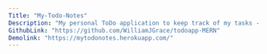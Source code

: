 ```yaml
---
Title: "My-Todo-Notes"
Description: "My personal ToDo application to keep track of my tasks - Built using the MERN stack - MongoDB, Express, React and Node.js"
GithubLink: "https://github.com/WilliamJGrace/todoapp-MERN"
Demolink: "https://mytodonotes.herokuapp.com/"
---
```


